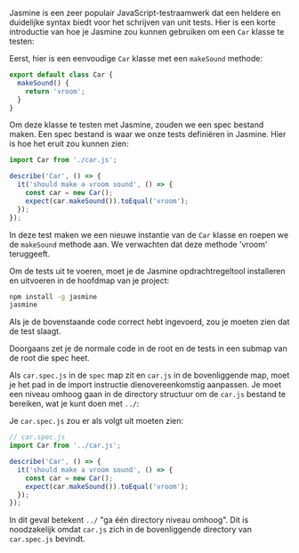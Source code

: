 Jasmine is een zeer populair JavaScript-testraamwerk dat een heldere en duidelijke syntax biedt voor het schrijven van unit tests. Hier is een korte introductie van hoe je Jasmine zou kunnen gebruiken om een `Car` klasse te testen:

Eerst, hier is een eenvoudige `Car` klasse met een `makeSound` methode:

```javascript
export default class Car {
  makeSound() {
    return 'vroom';
  }
}
```

Om deze klasse te testen met Jasmine, zouden we een spec bestand maken. Een spec bestand is waar we onze tests definiëren in Jasmine. Hier is hoe het eruit zou kunnen zien:

```javascript
import Car from './car.js';

describe('Car', () => {
  it('should make a vroom sound', () => {
    const car = new Car();
    expect(car.makeSound()).toEqual('vroom');
  });
});
```

In deze test maken we een nieuwe instantie van de `Car` klasse en roepen we de `makeSound` methode aan. We verwachten dat deze methode 'vroom' teruggeeft.

Om de tests uit te voeren, moet je de Jasmine opdrachtregeltool installeren en uitvoeren in de hoofdmap van je project:

```bash
npm install -g jasmine
jasmine
```

Als je de bovenstaande code correct hebt ingevoerd, zou je moeten zien dat de test slaagt.

Doorgaans zet je de normale code in de root en de tests in een submap van de root die spec heet.

Als `car.spec.js` in de `spec` map zit en `car.js` in de bovenliggende map, moet je het pad in de import instructie dienovereenkomstig aanpassen. Je moet een niveau omhoog gaan in de directory structuur om de `car.js` bestand te bereiken, wat je kunt doen met `../`:

Je `car.spec.js` zou er als volgt uit moeten zien:

```javascript
// car.spec.js
import Car from '../car.js';

describe('Car', () => {
  it('should make a vroom sound', () => {
    const car = new Car();
    expect(car.makeSound()).toEqual('vroom');
  });
});
```

In dit geval betekent `../` "ga één directory niveau omhoog". Dit is noodzakelijk omdat `car.js` zich in de bovenliggende directory van `car.spec.js` bevindt.